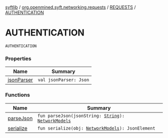 [syftlib](../../../index.md) / [org.openmined.syft.networking.requests](../../index.md) / [REQUESTS](../index.md) / [AUTHENTICATION](./index.md)

# AUTHENTICATION

`AUTHENTICATION`

### Properties

| Name | Summary |
|---|---|
| [jsonParser](json-parser.md) | `val jsonParser: Json` |

### Functions

| Name | Summary |
|---|---|
| [parseJson](parse-json.md) | `fun parseJson(jsonString: `[`String`](https://kotlinlang.org/api/latest/jvm/stdlib/kotlin/-string/index.html)`): `[`NetworkModels`](../../../org.openmined.syft.networking.datamodels/-network-models/index.md) |
| [serialize](serialize.md) | `fun serialize(obj: `[`NetworkModels`](../../../org.openmined.syft.networking.datamodels/-network-models/index.md)`): JsonElement` |

